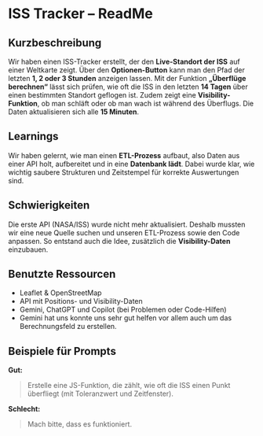 # ISS Tracker – ReadMe

## Kurzbeschreibung  
Wir haben einen ISS-Tracker erstellt, der den **Live-Standort der ISS** auf einer Weltkarte zeigt. Über den **Optionen-Button** kann man den Pfad der letzten **1, 2 oder 3 Stunden** anzeigen lassen. Mit der Funktion **„Überflüge berechnen“** lässt sich prüfen, wie oft die ISS in den letzten **14 Tagen** über einen bestimmten Standort geflogen ist. Zudem zeigt eine **Visibility-Funktion**, ob man schläft oder ob man wach ist während des Überflugs. Die Daten aktualisieren sich alle **15 Minuten**.

## Learnings  
Wir haben gelernt, wie man einen **ETL-Prozess** aufbaut, also Daten aus einer API holt, aufbereitet und in eine **Datenbank lädt**. Dabei wurde klar, wie wichtig saubere Strukturen und Zeitstempel für korrekte Auswertungen sind.  

## Schwierigkeiten  
Die erste API (NASA/ISS) wurde nicht mehr aktualisiert. Deshalb mussten wir eine neue Quelle suchen und unseren ETL-Prozess sowie den Code anpassen. So entstand auch die Idee, zusätzlich die **Visibility-Daten** einzubauen.

## Benutzte Ressourcen  
- Leaflet & OpenStreetMap  
- API mit Positions- und Visibility-Daten  
- Gemini, ChatGPT und Copilot (bei Problemen oder Code-Hilfen)
- Gemini hat uns konnte uns sehr gut helfen vor allem auch um das Berechnungsfeld zu erstellen. 

## Beispiele für Prompts  
**Gut:**  
> Erstelle eine JS-Funktion, die zählt, wie oft die ISS einen Punkt überfliegt (mit Toleranzwert und Zeitfenster).  

**Schlecht:**  
> Mach bitte, dass es funktioniert. 
